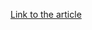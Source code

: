 [Link to the article](https://www.cisa.gov/news-events/alerts/2024/10/17/cisa-releases-seven-industrial-control-systems-advisories)
